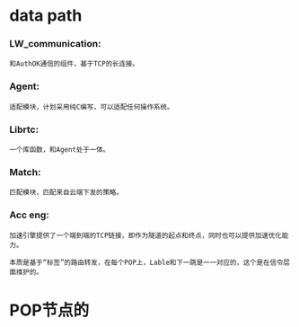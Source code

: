 # data path


### LW_communication: 

    和AuthOK通信的组件，基于TCP的长连接。

### Agent:
    适配模块，计划采用纯C编写，可以适配任何操作系统。

### Librtc:
    一个库函数，和Agent处于一体。

### Match:
    匹配模块，匹配来自云端下发的策略。

### Acc eng: 

    加速引擎提供了一个端到端的TCP链接，即作为隧道的起点和终点，同时也可以提供加速优化能力。
    
    本质是基于“标签”的路由转发，在每个POP上，Lable和下一跳是一一对应的，这个是在信令层面维护的。
    
    
    
# POP节点的